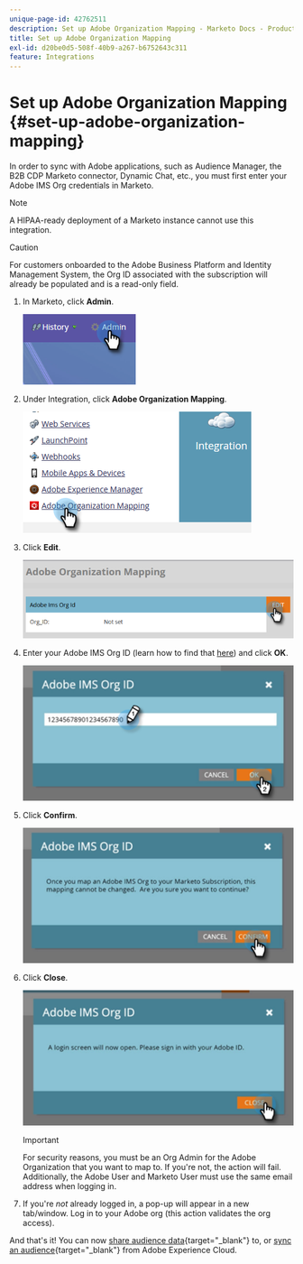 ```yaml
---
unique-page-id: 42762511
description: Set up Adobe Organization Mapping - Marketo Docs - Product Documentation
title: Set up Adobe Organization Mapping
exl-id: d20be0d5-508f-40b9-a267-b6752643c311
feature: Integrations
---
```

# Set up Adobe Organization Mapping {#set-up-adobe-organization-mapping}

In order to sync with Adobe applications, such as Audience Manager, the B2B CDP Marketo connector, Dynamic Chat, etc., you must first enter your Adobe IMS Org credentials in Marketo.

>[!NOTE]
>
>A HIPAA-ready deployment of a Marketo instance cannot use this integration.

>[!CAUTION]
>
>For customers onboarded to the Adobe Business Platform and Identity Management System, the Org ID associated with the subscription will already be populated and is a read-only field.

1. In Marketo, click **Admin**.

   ![](assets/set-up-adobe-experience-cloud-audience-sharing-1.png)

1. Under Integration, click **Adobe Organization Mapping**.

   ![](assets/set-up-adobe-experience-cloud-audience-sharing-2.png)

1. Click **Edit**.

   ![](assets/set-up-adobe-experience-cloud-audience-sharing-3.png)

1. Enter your Adobe IMS Org ID (learn how to find that [here](https://experienceleague.adobe.com/docs/control-panel/using/faq.html)) and click **OK**.

   ![](assets/set-up-adobe-experience-cloud-audience-sharing-4.png)

1. Click **Confirm**.

   ![](assets/set-up-adobe-experience-cloud-audience-sharing-5.png)

1. Click **Close**.

   ![](assets/set-up-adobe-experience-cloud-audience-sharing-6.png)

   >[!IMPORTANT]
   >
   >For security reasons, you must be an Org Admin for the Adobe Organization that you want to map to. If you're not, the action will fail. Additionally, the Adobe User and Marketo User must use the same email address when logging in.

1. If you're _not_ already logged in, a pop-up will appear in a new tab/window. Log in to your Adobe org (this action validates the org access).

And that's it! You can now [share audience data](/help/marketo/product-docs/core-marketo-concepts/smart-lists-and-static-lists/static-lists/send-a-list-to-adobe-experience-cloud.md){target="_blank"} to, or [sync an audience](/help/marketo/product-docs/adobe-experience-cloud-integrations/sync-an-audience-from-adobe-experience-cloud.md){target="_blank"} from Adobe Experience Cloud.
